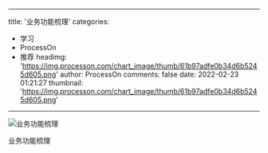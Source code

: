 
---
title: '业务功能梳理'
categories: 
 - 学习
 - ProcessOn
 - 推荐
headimg: 'https://img.processon.com/chart_image/thumb/61b97adfe0b34d6b5245d605.png'
author: ProcessOn
comments: false
date: 2022-02-23 01:21:27
thumbnail: 'https://img.processon.com/chart_image/thumb/61b97adfe0b34d6b5245d605.png'
---

<div>   
<img class="thumb" alt="业务功能梳理" src="https://img.processon.com/chart_image/thumb/61b97adfe0b34d6b5245d605.png" referrerpolicy="no-referrer">
<p>业务功能梳理</p>  
</div>
            